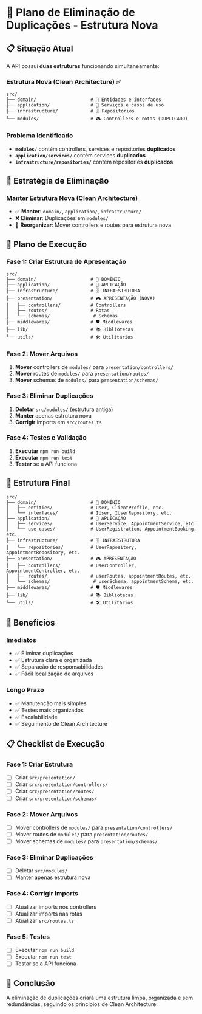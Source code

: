 # 🧹 Plano de Eliminação de Duplicações - Estrutura Nova

## 📋 Situação Atual

A API possui **duas estruturas** funcionando simultaneamente:

### **Estrutura Nova (Clean Architecture)** ✅

```
src/
├── domain/                    # 🎯 Entidades e interfaces
├── application/               # 🔧 Serviços e casos de uso
├── infrastructure/            # 🗄️ Repositórios
└── modules/                   # 🎮 Controllers e rotas (DUPLICADO)
```

### **Problema Identificado**

- **`modules/`** contém controllers, services e repositories **duplicados**
- **`application/services/`** contém services **duplicados**
- **`infrastructure/repositories/`** contém repositories **duplicados**

## 🎯 Estratégia de Eliminação

### **Manter Estrutura Nova (Clean Architecture)**

- ✅ **Manter**: `domain/`, `application/`, `infrastructure/`
- ❌ **Eliminar**: Duplicações em `modules/`
- 🔄 **Reorganizar**: Mover controllers e routes para estrutura nova

## 🚀 Plano de Execução

### **Fase 1: Criar Estrutura de Apresentação**

```
src/
├── domain/                    # 🎯 DOMÍNIO
├── application/               # 🔧 APLICAÇÃO
├── infrastructure/            # 🗄️ INFRAESTRUTURA
├── presentation/              # 🎮 APRESENTAÇÃO (NOVA)
│   ├── controllers/           # Controllers
│   ├── routes/                # Rotas
│   └── schemas/                # Schemas
├── middlewares/               # 🛡️ Middlewares
├── lib/                       # 📚 Bibliotecas
└── utils/                     # 🛠️ Utilitários
```

### **Fase 2: Mover Arquivos**

1. **Mover** controllers de `modules/` para `presentation/controllers/`
2. **Mover** routes de `modules/` para `presentation/routes/`
3. **Mover** schemas de `modules/` para `presentation/schemas/`

### **Fase 3: Eliminar Duplicações**

1. **Deletar** `src/modules/` (estrutura antiga)
2. **Manter** apenas estrutura nova
3. **Corrigir** imports em `src/routes.ts`

### **Fase 4: Testes e Validação**

1. **Executar** `npm run build`
2. **Executar** `npm run test`
3. **Testar** se a API funciona

## 📁 Estrutura Final

```
src/
├── domain/                    # 🎯 DOMÍNIO
│   ├── entities/              # User, ClientProfile, etc.
│   └── interfaces/            # IUser, IUserRepository, etc.
├── application/               # 🔧 APLICAÇÃO
│   ├── services/              # UserService, AppointmentService, etc.
│   └── use-cases/             # UserRegistration, AppointmentBooking, etc.
├── infrastructure/            # 🗄️ INFRAESTRUTURA
│   └── repositories/          # UserRepository, AppointmentRepository, etc.
├── presentation/              # 🎮 APRESENTAÇÃO
│   ├── controllers/           # UserController, AppointmentController, etc.
│   ├── routes/                # userRoutes, appointmentRoutes, etc.
│   └── schemas/                # userSchema, appointmentSchema, etc.
├── middlewares/               # 🛡️ Middlewares
├── lib/                       # 📚 Bibliotecas
└── utils/                     # 🛠️ Utilitários
```

## 🎯 Benefícios

### **Imediatos**

- ✅ Eliminar duplicações
- ✅ Estrutura clara e organizada
- ✅ Separação de responsabilidades
- ✅ Fácil localização de arquivos

### **Longo Prazo**

- ✅ Manutenção mais simples
- ✅ Testes mais organizados
- ✅ Escalabilidade
- ✅ Seguimento de Clean Architecture

## 📋 Checklist de Execução

### **Fase 1: Criar Estrutura**

- [ ] Criar `src/presentation/`
- [ ] Criar `src/presentation/controllers/`
- [ ] Criar `src/presentation/routes/`
- [ ] Criar `src/presentation/schemas/`

### **Fase 2: Mover Arquivos**

- [ ] Mover controllers de `modules/` para `presentation/controllers/`
- [ ] Mover routes de `modules/` para `presentation/routes/`
- [ ] Mover schemas de `modules/` para `presentation/schemas/`

### **Fase 3: Eliminar Duplicações**

- [ ] Deletar `src/modules/`
- [ ] Manter apenas estrutura nova

### **Fase 4: Corrigir Imports**

- [ ] Atualizar imports nos controllers
- [ ] Atualizar imports nas rotas
- [ ] Atualizar `src/routes.ts`

### **Fase 5: Testes**

- [ ] Executar `npm run build`
- [ ] Executar `npm run test`
- [ ] Testar se a API funciona

## 🎉 Conclusão

A eliminação de duplicações criará uma estrutura limpa, organizada e sem redundâncias, seguindo os princípios de Clean Architecture.
